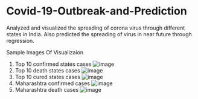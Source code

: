 # Covid-19-Outbreak-and-Prediction
Analyzed and visualized the spreading of corona virus through different states in India. Also predicted the spreading of virus in near future through regression.

Sample Images Of Visualizaion
1. Top 10 confirmed states cases
![image](https://user-images.githubusercontent.com/68647881/125156496-551f1d80-e183-11eb-9cb1-0c85f4a9f89d.png)
2. Top 10 death states cases
![image](https://user-images.githubusercontent.com/68647881/125156508-6cf6a180-e183-11eb-9c1f-243c1f85fd61.png)
3. Top 10 cured states cases
![image](https://user-images.githubusercontent.com/68647881/125156466-33be3180-e183-11eb-84b5-e0160525368b.png)
4. Maharashtra confirmed cases
![image](https://user-images.githubusercontent.com/68647881/125156533-83046200-e183-11eb-8993-a7d3e98cc132.png)
5. Maharashtra death cases
![image](https://user-images.githubusercontent.com/68647881/125156540-8e578d80-e183-11eb-85d5-977096b63a98.png)
